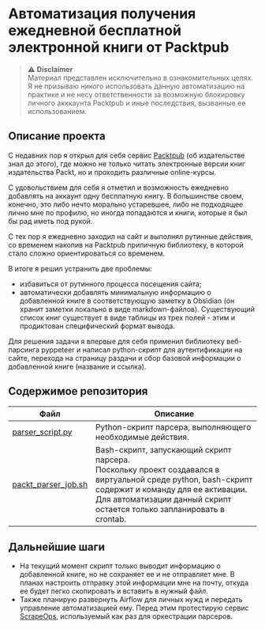 # Автоматизация получения ежедневной бесплатной электронной книги от Packtpub

> :warning: **Disclaimer**\
> Материал представлен исключительно в ознакомительных целях.\
> Я не призываю никого использовать данную автоматизацию на практике и не несу ответственности за возможную блокировку личного акккаунта Packtpub и иные последствия, вызванные ее использованием.

## Описание проекта
С недавних пор я открыл для себя сервис [Packtpub](https://www.packtpub.com/) (об издательстве знал до этого), где можно не только читать электронные версии книг издательства Packt, но и проходить различные online-курсы.

С удовольствием для себя я отметил и возможность ежедневно добавлять на аккаунт одну бесплатную книгу. В большинстве своем, конечно, это либо нечто морально устаревшее, либо не подходящее лично мне по профилю, но иногда попадаются и книги, которые я был бы рад иметь под рукой.

С тех пор я ежедневно заходил на сайт и выполнял рутинные действия, со временем накопив на Packtpub приличную библиотеку, в которой стало сложно ориентироваться со временем.

В итоге я решил устранить две проблемы:
- избавиться от рутинного процесса посещения сайта;
- автоматически добавлять минимальную информацию о добавленной книге в соответствующую заметку в Obsidian (он хранит заметки локально в виде markdown-файлов). Существующий список книг существует в виде таблицы из трех полей - этим и продиктован специфический формат вывода.

Для решения задачи я впервые для себя применил библиотеку веб-парсинга pyppeteer и написал python-скрипт для аутентификации на сайте, перехода на страницу раздачи и сбор базовой информации о добавленной книге (название и ссылка).

## Содержимое репозитория
|Файл|Описание|
|-|-|
|[parser_script.py](parser_script.py)|Python-скрипт парсера, выполняющего необходимые действия.|
|[packt_parser_job.sh](packt_parser_job.sh)|Bash-скрипт, запускающий скрипт парсера.</br>Поскольку проект создавался в виртуальной среде python, bash-скрипт содержит и команду для ее активации.</br>Для автоматизации данный скрипт остается только запланировать в crontab.|

## Дальнейшие шаги
- На текущий момент скрипт только выводит информацию о добавленной книге, но не сохраняет ее и не отправляет мне. В планах настроить отправку этой информации мне на почту, откуда ее будет легко скопировать и вставить в нужный файл.
- Также планирую развернуть Airflow для личных нужд и передать управление автоматизацией ему. Перед этим протестирую сервис [ScrapeOps](https://scrapeops.io), используемый как раз для оркестрации парсеров.